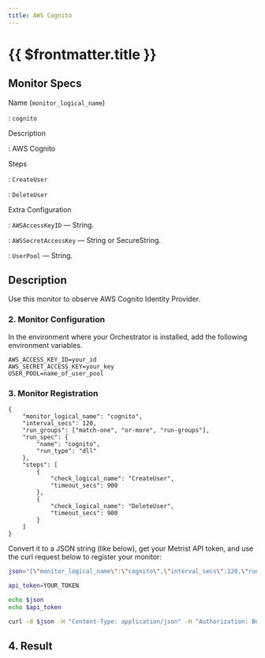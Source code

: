 ```yaml
---
title: AWS Cognito
---
```


# {{ $frontmatter.title }}

## Monitor Specs

Name (`monitor_logical_name`)

: `cognito`

Description

: AWS Cognito

Steps

: `CreateUser`

: `DeleteUser`

Extra Configuration

: `AWSAccessKeyID` — String.

: `AWSSecretAccessKey` — String or SecureString.

: `UserPool` — String.

## Description

Use this monitor to observe AWS Cognito Identity Provider.


<!--@include: /parts/_1.md-->


<!--@include: /parts/_2.md-->

### 2. Monitor Configuration

<!--@include: /parts/_3.md-->

In the environment where your Orchestrator is installed, add the following environment variables.

```
AWS_ACCESS_KEY_ID=your_id
AWS_SECRET_ACCESS_KEY=your_key
USER_POOL=name_of_user_pool
```

<!--@include: /parts/setup-detailed-steps-2-monitor-configuration-env-vars.md-->

### 3. Monitor Registration

<!--@include: /parts/_4.md-->

```json{3-4}
{
	"monitor_logical_name": "cognito",
	"interval_secs": 120,
	"run_groups": ["match-one", "or-more", "run-groups"],
	"run_spec": {
		"name": "cognito",
		"run_type": "dll"
	},
	"steps": [
		{
			"check_logical_name": "CreateUser",
			"timeout_secs": 900
		},
		{
			"check_logical_name": "DeleteUser",
			"timeout_secs": 900
		}
	]
}
```

Convert it to a JSON string (like below), get your Metrist API token, and use the curl request below to register your monitor:

```sh
json="{\"monitor_logical_name\":\"cognito\",\"interval_secs\":120,\"run_groups\":[\"match-one\",\"or-more\",\"run-groups\"],\"run_spec\":{\"name\":\"cognito\",\"run_type\":\"dll\"},\"steps\":[{\"check_logical_name\":\"CreateUser\",\"timeout_secs\":900},{\"check_logical_name\":\"DeleteUser\",\"timeout_secs\":900}]}"

api_token=YOUR_TOKEN

echo $json
echo $api_token

curl -d $json -H "Content-Type: application/json" -H "Authorization: Bearer $api_token" 'https://app.metrist.io/api/v0/monitor-config'

```

<!--@include: /parts/api_tip.md-->

<!--@include: /parts/_5.md-->

## 4. Result

<!--@include: /parts/result.md-->
